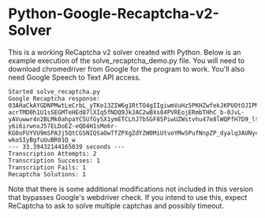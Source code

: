 # Python-Google-Recaptcha-v2-Solver

This is a working ReCaptcha v2 solver created with Python. Below is an example execution of the solve_recaptcha_demo.py file.
You will need to download chromedriver from Google for the program to work. You'll also need Google Speech to Text API access.


```
Started solve_recaptcha.py
Google Recaptcha response: 03AHaCkAYGDNPMwtLeCrbL_yTKe13ZIW6g1RtTO4gIIgiwmVuHz5PKHZwfekJKPUOtOJIPM6Y4LIORJ6w1MLXBjiG3PgM8Pp-acrTMD0h1U1sSEGMTeHEd87lXIq5fNDQ9JkJAC2wBXs84PVREojERmbTHhC_b-0JvL-yAVuwwr4n2BLMk0ahpaYC5UfGySX1ymETCLhJ7bSGF85PiwUZWstvhu47e8lWQPfH7D9_ltfWbkONVQ6Ttm7aj6cGckMdsovZMNL8TT6gMVm1ZbdQtCfkJHAodfgzzB6-y6i6irwnxJ57ELDoEZ-eQD4H1sMo6r-KG0oFUYVU9mSPA3j5QtCGSNIQSaOwTfZPXgZdYZW0MiUtvoYMw5PufNnpZP_dyalq3AUNyc6qGS9-wkoSIyBgfuUuBR01Q_w
--- 33.39432144165039 seconds ---
Transcription Attempts: 2
Transcription Successes: 1
Transcription Fails: 1
Recaptcha Solutions: 1
```

Note that there is some additional modifications not included in this version that bypasses Google's webdriver check. If you intend to use this, expect ReCaptcha to ask to solve multiple captchas and possibly timeout.
